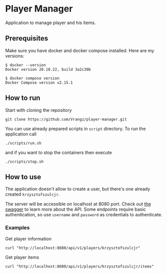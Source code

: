 # Player Manager

Application to manage player and his items.

## Prerequisites

Make sure you have docker and docker compose installed. Here are my versions:

```
$ docker --version
Docker version 20.10.22, build 3a2c30b

$ docker compose version
Docker Compose version v2.15.1
```

## How to run

Start with cloning the repository

```
git clone https://github.com/Vrangz/player-manager.git
```

You can use already prepared scripts in `script` directory. To run the application call

```
./scripts/run.sh
```

and if you want to stop the containers then execute

```
./scripts/stop.sh
```

## How to use

The application doesn't allow to create a user, but there's one already created `krzysztofszulcjr`.

The server will be accessible on localhost at 8080 port. Check out [the swagger](http://localhost:8080/api/v1/swagger) to learn more about the API. Some endpoints require basic authentication, so use `username` and `password` as credentials to authenticate.

### Examples 

Get player information
```
curl "http://localhost:8080/api/v1/players/krzysztofszulcjr"
```

Get player items
```
curl "http://localhost:8080/api/v1/players/krzysztofszulcjr/items"
```
